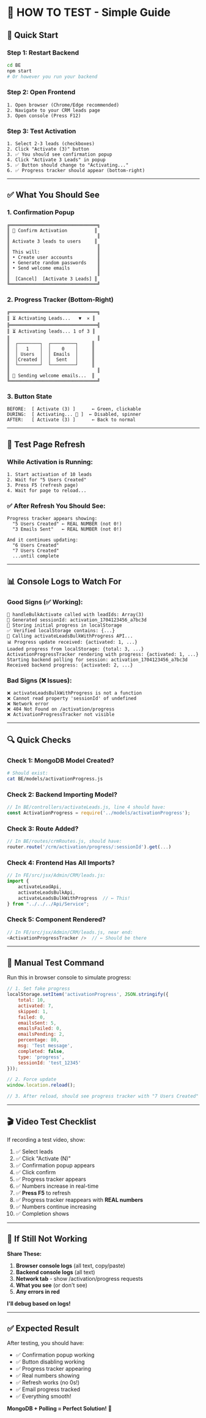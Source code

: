 # 🧪 HOW TO TEST - Simple Guide

## 🚀 Quick Start

### Step 1: Restart Backend
```bash
cd BE
npm start
# Or however you run your backend
```

### Step 2: Open Frontend
```
1. Open browser (Chrome/Edge recommended)
2. Navigate to your CRM leads page
3. Open console (Press F12)
```

### Step 3: Test Activation
```
1. Select 2-3 leads (checkboxes)
2. Click "Activate (3)" button
3. ✅ You should see confirmation popup
4. Click "Activate 3 Leads" in popup
5. ✅ Button should change to "Activating..."
6. ✅ Progress tracker should appear (bottom-right)
```

---

## ✅ What You Should See

### 1. Confirmation Popup
```
╔════════════════════════════════╗
║ 👤 Confirm Activation          ║
║                                ║
║ Activate 3 leads to users     ║
║                                ║
║ This will:                     ║
║ • Create user accounts         ║
║ • Generate random passwords    ║
║ • Send welcome emails          ║
║                                ║
║  [Cancel]  [Activate 3 Leads] ║
╚════════════════════════════════╝
```

### 2. Progress Tracker (Bottom-Right)
```
╔════════════════════════════════╗
║ ⏳ Activating Leads...   ▼  ✕ ║
╠════════════════════════════════╣
║ ⏳ Activating leads... 1 of 3 ║
║                                ║
║  ┌────────┐  ┌─────────┐     ║
║  │   1    │  │    0    │     ║
║  │ Users  │  │ Emails  │     ║
║  │Created │  │  Sent   │     ║
║  └────────┘  └─────────┘     ║
║                                ║
║ 📧 Sending welcome emails...  ║
╚════════════════════════════════╝
```

### 3. Button State
```
BEFORE:  [ Activate (3) ]      ← Green, clickable
DURING:  [ Activating... 🔄 ]  ← Disabled, spinner
AFTER:   [ Activate (3) ]      ← Back to normal
```

---

## 🔄 Test Page Refresh

### While Activation is Running:
```
1. Start activation of 10 leads
2. Wait for "5 Users Created"
3. Press F5 (refresh page)
4. Wait for page to reload...
```

### ✅ After Refresh You Should See:
```
Progress tracker appears showing:
  "5 Users Created" ← REAL NUMBER (not 0!)
  "3 Emails Sent"   ← REAL NUMBER (not 0!)
  
And it continues updating:
  "6 Users Created"
  "7 Users Created"
  ...until complete
```

---

## 📊 Console Logs to Watch For

### Good Signs (✅ Working):
```
🚀 handleBulkActivate called with leadIds: Array(3)
📝 Generated sessionId: activation_1704123456_a7bc3d
💾 Storing initial progress in localStorage
✅ Verified localStorage contains: {...}
📡 Calling activateLeadsBulkWithProgress API...
📊 Progress update received: {activated: 1, ...}
Loaded progress from localStorage: {total: 3, ...}
ActivationProgressTracker rendering with progress: {activated: 1, ...}
Starting backend polling for session: activation_1704123456_a7bc3d
Received backend progress: {activated: 2, ...}
```

### Bad Signs (❌ Issues):
```
❌ activateLeadsBulkWithProgress is not a function
❌ Cannot read property 'sessionId' of undefined
❌ Network error
❌ 404 Not Found on /activation/progress
❌ ActivationProgressTracker not visible
```

---

## 🔍 Quick Checks

### Check 1: MongoDB Model Created?
```bash
# Should exist:
cat BE/models/activationProgress.js
```

### Check 2: Backend Importing Model?
```javascript
// In BE/controllers/activateLeads.js, line 4 should have:
const ActivationProgress = require('../models/activationProgress');
```

### Check 3: Route Added?
```javascript
// In BE/routes/crmRoutes.js, should have:
router.route('/crm/activation/progress/:sessionId').get(...)
```

### Check 4: Frontend Has All Imports?
```javascript
// In FE/src/jsx/Admin/CRM/leads.js:
import {
    activateLeadApi,
    activateLeadsBulkApi,
    activateLeadsBulkWithProgress  // ← This!
} from "../../../Api/Service";
```

### Check 5: Component Rendered?
```javascript
// In FE/src/jsx/Admin/CRM/leads.js, near end:
<ActivationProgressTracker />  // ← Should be there
```

---

## 🧪 Manual Test Command

Run this in browser console to simulate progress:

```javascript
// 1. Set fake progress
localStorage.setItem('activationProgress', JSON.stringify({
    total: 10,
    activated: 7,
    skipped: 1,
    failed: 0,
    emailsSent: 5,
    emailsFailed: 0,
    emailsPending: 2,
    percentage: 80,
    msg: 'Test message',
    completed: false,
    type: 'progress',
    sessionId: 'test_12345'
}));

// 2. Force update
window.location.reload();

// 3. After reload, should see progress tracker with "7 Users Created"
```

---

## 🎬 Video Test Checklist

If recording a test video, show:
1. ✅ Select leads
2. ✅ Click "Activate (N)"
3. ✅ Confirmation popup appears
4. ✅ Click confirm
5. ✅ Progress tracker appears
6. ✅ Numbers increase in real-time
7. ✅ **Press F5** to refresh
8. ✅ Progress tracker reappears with **REAL numbers**
9. ✅ Numbers continue increasing
10. ✅ Completion shows

---

## 🚨 If Still Not Working

**Share These:**
1. **Browser console logs** (all text, copy/paste)
2. **Backend console logs** (all text)
3. **Network tab** - show /activation/progress requests
4. **What you see** (or don't see)
5. **Any errors in red**

**I'll debug based on logs!**

---

## ✅ Expected Result

After testing, you should have:
- ✅ Confirmation popup working
- ✅ Button disabling working
- ✅ Progress tracker appearing
- ✅ Real numbers showing
- ✅ Refresh works (no 0s!)
- ✅ Email progress tracked
- ✅ Everything smooth!

**MongoDB + Polling = Perfect Solution!** 🎉

